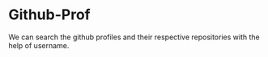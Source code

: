 # Github-Prof
We can search the github profiles and their respective repositories with the help of username.
